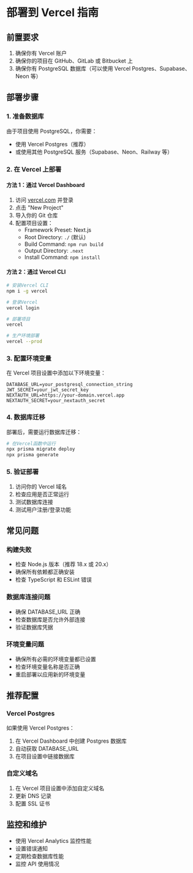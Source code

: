 # 部署到 Vercel 指南

## 前置要求

1. 确保你有 Vercel 账户
2. 确保你的项目在 GitHub、GitLab 或 Bitbucket 上
3. 确保你有 PostgreSQL 数据库（可以使用 Vercel Postgres、Supabase、Neon 等）

## 部署步骤

### 1. 准备数据库

由于项目使用 PostgreSQL，你需要：

- 使用 Vercel Postgres（推荐）
- 或使用其他 PostgreSQL 服务（Supabase、Neon、Railway 等）

### 2. 在 Vercel 上部署

#### 方法 1：通过 Vercel Dashboard

1. 访问 [vercel.com](https://vercel.com) 并登录
2. 点击 "New Project"
3. 导入你的 Git 仓库
4. 配置项目设置：
   - Framework Preset: Next.js
   - Root Directory: `./` (默认)
   - Build Command: `npm run build`
   - Output Directory: `.next`
   - Install Command: `npm install`

#### 方法 2：通过 Vercel CLI

```bash
# 安装Vercel CLI
npm i -g vercel

# 登录Vercel
vercel login

# 部署项目
vercel

# 生产环境部署
vercel --prod
```

### 3. 配置环境变量

在 Vercel 项目设置中添加以下环境变量：

```
DATABASE_URL=your_postgresql_connection_string
JWT_SECRET=your_jwt_secret_key
NEXTAUTH_URL=https://your-domain.vercel.app
NEXTAUTH_SECRET=your_nextauth_secret
```

### 4. 数据库迁移

部署后，需要运行数据库迁移：

```bash
# 在Vercel函数中运行
npx prisma migrate deploy
npx prisma generate
```

### 5. 验证部署

1. 访问你的 Vercel 域名
2. 检查应用是否正常运行
3. 测试数据库连接
4. 测试用户注册/登录功能

## 常见问题

### 构建失败

- 检查 Node.js 版本（推荐 18.x 或 20.x）
- 确保所有依赖都正确安装
- 检查 TypeScript 和 ESLint 错误

### 数据库连接问题

- 确保 DATABASE_URL 正确
- 检查数据库是否允许外部连接
- 验证数据库凭据

### 环境变量问题

- 确保所有必需的环境变量都已设置
- 检查环境变量名称是否正确
- 重启部署以应用新的环境变量

## 推荐配置

### Vercel Postgres

如果使用 Vercel Postgres：

1. 在 Vercel Dashboard 中创建 Postgres 数据库
2. 自动获取 DATABASE_URL
3. 在项目设置中链接数据库

### 自定义域名

1. 在 Vercel 项目设置中添加自定义域名
2. 更新 DNS 记录
3. 配置 SSL 证书

## 监控和维护

- 使用 Vercel Analytics 监控性能
- 设置错误通知
- 定期检查数据库性能
- 监控 API 使用情况
